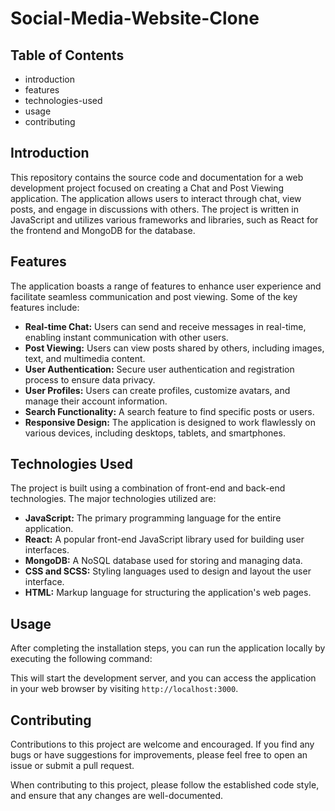 # Social-Media-Website-Clone


## Table of Contents
- introduction
- features
- technologies-used
- usage
- contributing

## Introduction
This repository contains the source code and documentation for a web development project focused on creating a Chat and Post Viewing application. The application allows users to interact through chat, view posts, and engage in discussions with others. The project is written in JavaScript and utilizes various frameworks and libraries, such as React for the frontend and MongoDB for the database.

## Features
The application boasts a range of features to enhance user experience and facilitate seamless communication and post viewing. Some of the key features include:
- **Real-time Chat:** Users can send and receive messages in real-time, enabling instant communication with other users.
- **Post Viewing:** Users can view posts shared by others, including images, text, and multimedia content.
- **User Authentication:** Secure user authentication and registration process to ensure data privacy.
- **User Profiles:** Users can create profiles, customize avatars, and manage their account information.
- **Search Functionality:** A search feature to find specific posts or users.
- **Responsive Design:** The application is designed to work flawlessly on various devices, including desktops, tablets, and smartphones.

## Technologies Used
The project is built using a combination of front-end and back-end technologies. The major technologies utilized are:
- **JavaScript:** The primary programming language for the entire application.
- **React:** A popular front-end JavaScript library used for building user interfaces.
- **MongoDB:** A NoSQL database used for storing and managing data.
- **CSS and SCSS:** Styling languages used to design and layout the user interface.
- **HTML:** Markup language for structuring the application's web pages.


## Usage
After completing the installation steps, you can run the application locally by executing the following command:

This will start the development server, and you can access the application in your web browser by visiting `http://localhost:3000`.

## Contributing
Contributions to this project are welcome and encouraged. If you find any bugs or have suggestions for improvements, please feel free to open an issue or submit a pull request.

When contributing to this project, please follow the established code style, and ensure that any changes are well-documented.


